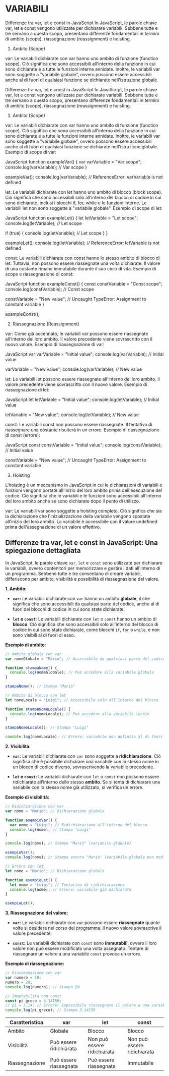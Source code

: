 # VARIABILI

Differenze tra var, let e const in JavaScript
In JavaScript, le parole chiave var, let e const vengono utilizzate per dichiarare variabili. Sebbene tutte e tre servano a questo scopo, presentano differenze fondamentali in termini di ambito (scope), riassegnazione (reassignment) e hoisting.

1. Ambito (Scope)

var: Le variabili dichiarate con var hanno uno ambito di funzione (function scope). Ciò significa che sono accessibili all'interno della funzione in cui sono dichiarate e a tutte le funzioni interne annidate. Inoltre, le variabili var sono soggette a "variabile globale", ovvero possono essere accessibili anche al di fuori di qualsiasi funzione se dichiarate nell'istruzione globale.


Differenze tra var, let e const in JavaScript
In JavaScript, le parole chiave var, let e const vengono utilizzate per dichiarare variabili. Sebbene tutte e tre servano a questo scopo, presentano differenze fondamentali in termini di ambito (scope), riassegnazione (reassignment) e hoisting.

1. Ambito (Scope)

var: Le variabili dichiarate con var hanno uno ambito di funzione (function scope). Ciò significa che sono accessibili all'interno della funzione in cui sono dichiarate e a tutte le funzioni interne annidate. Inoltre, le variabili var sono soggette a "variabile globale", ovvero possono essere accessibili anche al di fuori di qualsiasi funzione se dichiarate nell'istruzione globale.
Esempio di scope di var:

JavaScript
function exampleVar() {
  var varVariable = "Var scope";
  console.log(varVariable); // Var scope
}

exampleVar();
console.log(varVariable); // ReferenceError: varVariable is not defined
 


let: Le variabili dichiarate con let hanno uno ambito di blocco (block scope). Ciò significa che sono accessibili solo all'interno del blocco di codice in cui sono dichiarate, inclusi i blocchi if, for, while e le funzioni interne. Le variabili let non sono soggette a "variabile globale".
Esempio di scope di let:

JavaScript
function exampleLet() {
  let letVariable = "Let scope";
  console.log(letVariable); // Let scope

  if (true) {
    console.log(letVariable); // Let scope
  }
}

exampleLet();
console.log(letVariable); // ReferenceError: letVariable is not defined
 


const: Le variabili dichiarate con const hanno lo stesso ambito di blocco di let. Tuttavia, non possono essere riassegnate una volta dichiarate. Il valore di una costante rimane immutabile durante il suo ciclo di vita.
Esempio di scope e riassegnazione di const:

JavaScript
function exampleConst() {
  const constVariable = "Const scope";
  console.log(constVariable); // Const scope

  constVariable = "New value"; // Uncaught TypeError: Assignment to constant variable
}

exampleConst();
 


2. Riassegnazione (Reassignment)

var: Come già accennato, le variabili var possono essere riassegnate all'interno del loro ambito. Il valore precedente viene sovrascritto con il nuovo valore.
Esempio di riassegnazione di var:

JavaScript
var varVariable = "Initial value";
console.log(varVariable); // Initial value

varVariable = "New value";
console.log(varVariable); // New value
 


let: Le variabili let possono essere riassegnate all'interno del loro ambito. Il valore precedente viene sovrascritto con il nuovo valore.
Esempio di riassegnazione di let:

JavaScript
let letVariable = "Initial value";
console.log(letVariable); // Initial value

letVariable = "New value";
console.log(letVariable); // New value
 


const: Le variabili const non possono essere riassegnate. Il tentativo di riassegnare una costante risulterà in un errore.
Esempio di riassegnazione di const (errore):

JavaScript
const constVariable = "Initial value";
console.log(constVariable); // Initial value

constVariable = "New value"; // Uncaught TypeError: Assignment to constant variable
 


3. Hoisting

L'hoisting è un meccanismo in JavaScript in cui le dichiarazioni di variabili e funzioni vengono portate all'inizio del loro ambito prima dell'esecuzione del codice. Ciò significa che le variabili e le funzioni sono accessibili all'interno del loro ambito anche se sono dichiarate dopo il punto di utilizzo.

var: Le variabili var sono soggette a hoisting completo. Ciò significa che sia la dichiarazione che l'inizializzazione della variabile vengono spostate all'inizio del loro ambito. La variabile è accessibile con il valore undefined prima dell'assegnazione di un valore effettivo.

## Differenze tra var, let e const in JavaScript: Una spiegazione dettagliata

In JavaScript, le parole chiave `var`, `let` e `const` sono utilizzate per dichiarare le variabili, ovvero contenitori per memorizzare e gestire i dati all'interno di un programma. Sebbene tutte e tre consentano di creare variabili, differiscono per ambito, visibilità e possibilità di riassegnazione del valore.

**1. Ambito:**

* **`var`:** Le variabili dichiarate con `var` hanno un ambito **globale**, il che significa che sono accessibili da qualsiasi parte del codice, anche al di fuori dei blocchi di codice in cui sono state dichiarate. 

* **`let` e `const`:** Le variabili dichiarate con `let` o `const` hanno un ambito di **blocco**. Ciò significa che sono accessibili solo all'interno del blocco di codice in cui sono state dichiarate, come blocchi `if`, `for` o `while`, e non sono visibili al di fuori di esso.

**Esempio di ambito:**

```javascript
// Ambito globale con var
var nomeGlobale = "Mario"; // Accessibile da qualsiasi parte del codice

function stampaNome() {
  console.log(nomeGlobale); // Può accedere alla variabile globale
}

stampaNome(); // Stampa "Mario"

// Ambito di blocco con let
let nomeLocale = "Luigi"; // Accessibile solo all'interno del blocco

function stampaNomeLocale() {
  console.log(nomeLocale); // Può accedere alla variabile locale
}

stampaNomeLocale(); // Stampa "Luigi"

console.log(nomeLocale); // Errore: variabile non definita al di fuori del blocco
```

**2. Visibilità:**

* **`var`:** Le variabili dichiarate con `var` sono soggette a **ridichiarazione**. Ciò significa che è possibile dichiarare una variabile con lo stesso nome in un blocco di codice diverso, sovrascrivendo la variabile precedente.

* **`let` e `const`:** Le variabili dichiarate con `let` o `const` non possono essere ridichiarate all'interno dello stesso **ambito**. Se si tenta di dichiarare una variabile con lo stesso nome già utilizzato, si verifica un errore.

**Esempio di visibilità:**

```javascript
// Ridichiarazione con var
var nome = "Mario"; // Dichiarazione globale

function esempioVar() {
  var nome = "Luigi"; // Ridichiarazione all'interno del blocco
  console.log(nome); // Stampa "Luigi"
}

console.log(nome); // Stampa "Mario" (variabile globale)

esempioVar();
console.log(nome); // Stampa ancora "Mario" (variabile globale non modificata)

// Errore con let
let nome = "Mario"; // Dichiarazione globale

function esempioLet() {
  let nome = "Luigi"; // Tentativo di ridichiarazione
  console.log(nome); // Errore: variabile già dichiarata
}

esempioLet();
```

**3. Riassegnazione del valore:**

* **`var`:** Le variabili dichiarate con `var` possono essere **riassegnate** quante volte si desidera nel corso del programma. Il nuovo valore sovrascrive il valore precedente.

* **`const`:** Le variabili dichiarate con `const` sono **immutabili**, ovvero il loro valore non può essere modificato una volta assegnato. Tentare di riassegnare un valore a una variabile `const` provoca un errore.

**Esempio di riassegnazione:**

```javascript
// Riassegnazione con var
var numero = 10;
numero = 20;
console.log(numero); // Stampa 20

// Immutabilità con const
const pi greco = 3.14159;
// pi = 3.14; // Errore: impossibile riassegnare il valore a una variabile const
console.log(pi greco); // Stampa 3.14159
```

| Caratteristica | var | let | const |
|---|---|---|---|
| Ambito | Globale | Blocco | Blocco |
| Visibilità | Può essere ridichiarata | Non può essere ridichiarata | Non può essere ridichiarata |
| Riassegnazione | Può essere riassegnata | Può essere riassegnata | Immutabile |
